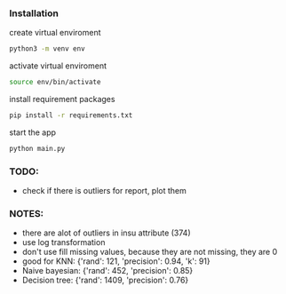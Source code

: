### Installation

create virtual enviroment
```bash
python3 -m venv env
```

activate virtual enviroment
```bash
source env/bin/activate
```

install requirement packages
```bash
pip install -r requirements.txt
```

start the app
```bash
python main.py
```

### TODO:
-  check if there is outliers for report, plot them
### NOTES:
- there are alot of outliers in insu attribute (374)
- use log transformation
- don't use fill missing values, because they are not missing, they are 0
- good for KNN:   {'rand':  121, 'precision': 0.94, 'k': 91} 
- Naive bayesian: {'rand':  452, 'precision': 0.85}
- Decision tree:  {'rand': 1409, 'precision': 0.76}


